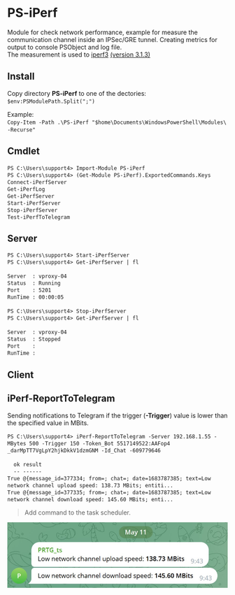 # PS-iPerf
Module for check network performance, example for measure the communication channel inside an IPSec/GRE tunnel. Creating metrics for output to console PSObject and log file. \
The measurement is used to [iperf3](https://github.com/esnet/iperf) [(version 3.1.3)](https://iperf.fr/iperf-download.php)
## Install
Copy directory **PS-iPerf** to one of the dectories: `$env:PSModulePath.Split(";")`

Example: \
`Copy-Item -Path .\PS-iPerf "$home\Documents\WindowsPowerShell\Modules\ -Recurse"`
## Cmdlet
```
PS C:\Users\support4> Import-Module PS-iPerf
PS C:\Users\support4> (Get-Module PS-iPerf).ExportedCommands.Keys
Connect-iPerfServer
Get-iPerfLog
Get-iPerfServer
Start-iPerfServer
Stop-iPerfServer
Test-iPerfToTelegram
```
## Server
```
PS C:\Users\support4> Start-iPerfServer
PS C:\Users\support4> Get-iPerfServer | fl

Server  : vproxy-04
Status  : Running
Port    : 5201
RunTime : 00:00:05

PS C:\Users\support4> Stop-iPerfServer
PS C:\Users\support4> Get-iPerfServer | fl

Server  : vproxy-04
Status  : Stopped
Port    :
RunTime :
```

## Client

## iPerf-ReportToTelegram
Sending notifications to Telegram if the trigger (**-Trigger**) value is lower than the specified value in MBits.

```
PS C:\Users\support4> iPerf-ReportToTelegram -Server 192.168.1.55 -MBytes 500 -Trigger 150 -Token_Bot 5517149522:AAFop4
_darMpTT7VgLpY2hjkDkkV1dzmGNM -Id_Chat -609779646

  ok result
  -- ------
True @{message_id=377334; from=; chat=; date=1683787385; text=Low network channel upload speed: 138.73 MBits; entiti...
True @{message_id=377335; from=; chat=; date=1683787385; text=Low network channel download speed: 145.60 MBits; enti...
```

> Add command to the task scheduler.

![Image alt](https://github.com/Lifailon/PS-iPerf/blob/rsa/Screen/iperf-report.jpg)
